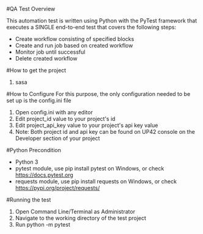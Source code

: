 #QA Test Overview

This automation test is written using Python with the PyTest framework that executes a SINGLE end-to-end test that covers the following steps:
* Create workflow consisting of specified blocks
* Create and run job based on created workflow
* Monitor job until successful
* Delete created workflow

#How to get the project
1. sasa

#How to Configure
For this purpose, the only configuration needed to be set up is the config.ini file
1. Open config.ini with any editor
2. Edit project_id value to your project's id
3. Edit project_api_key value to your project's api key value
4. Note: Both project id and api key can be found on UP42 console on the Developer section of your project

#Python Precondition
* Python 3
* pytest module, use pip install pytest on Windows, or check https://docs.pytest.org 
* requests module, use pip install requests on Windows, or check https://pypi.org/project/requests/

#Running the test
1. Open Command Line/Terminal as Administrator
2. Navigate to the working directory of the test project
3. Run python -m pytest